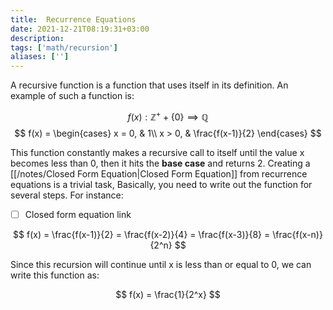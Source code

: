 ```yaml
---
title:  Recurrence Equations
date: 2021-12-21T08:19:31+03:00
description: 
tags: ['math/recursion']
aliases: ['']
---
```

A recursive function is a function that uses itself in its definition. An example of such a function is:

$$
f(x) : \mathbb{Z^+} + \{0\} \implies \mathbb{Q}
$$
$$
f(x) = \begin{cases}
x = 0, & 1\\
x > 0, & \frac{f(x-1)}{2}
\end{cases}
$$

This function constantly makes a recursive call to itself until the value x becomes less than 0, then it hits the **base case** and returns 2. Creating a [[/notes/Closed Form Equation|Closed Form Equation]] from recurrence equations is a trivial task, Basically, you need to write out the function for several steps. For instance:
- [ ] Closed form equation link

$$
f(x) = \frac{f(x-1)}{2}
= \frac{f(x-2)}{4}
= \frac{f(x-3)}{8}
= \frac{f(x-n)}{2^n}
$$

Since this recursion will continue until x is less than or equal to 0, we can write this function as:

$$
f(x) = \frac{1}{2^x}
$$
